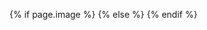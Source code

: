 <head>
  <!-- Google Tag Manager -->
  <script>(function(w,d,s,l,i){w[l]=w[l]||[];w[l].push({'gtm.start':
  new Date().getTime(),event:'gtm.js'});var f=d.getElementsByTagName(s)[0],
  j=d.createElement(s),dl=l!='dataLayer'?'&l='+l:'';j.async=true;j.src=
  'https://www.googletagmanager.com/gtm.js?id='+i+dl;f.parentNode.insertBefore(j,f);
  })(window,document,'script','dataLayer','GTM-KN843XQ');</script>
  <!-- End Google Tag Manager -->

  <meta charset="utf-8">
  <meta http-equiv="X-UA-Compatible" content="IE=edge">
  <meta name="viewport" content="width=device-width, initial-scale=1">

  <title>{% if page.title %}{{ page.title }}{% else %}Jetty | Soluciona tu Transporte Diario en México.{% endif %}</title>
  <meta name="author" content="Jetty">
  <meta property="og:title" content="{%if page.title %}{{ page.title }}{% else %}{{ site.title }}{% endif %}">
  <meta name="description" content="{% if page.description %}{{ page.description }}{% else %}{{ site.description }}{% endif %}">

  <meta name="keywords" content="jetty, jetty mx, jettymx, jetty transporte, jetty cdmx, transporte, personal, organizaciones, movilidad, movilidad urbana, traslado, transporte privado, transporte de personal, viajes compartidos, camión de personal, transporte, renta de transporte, transporte ejecutivo, transporte empresarial, transporte para grupos, servicio de transporte, uber pool, caravana, caravanaapp, caravana app, bussi, blablacar, blabla car, Lipu, Utep, Trosten, Schoolastico, xpressbuss, mxbus">

  <meta property="og:description" content="{% if page.description %}{{ page.description }}{% else %}{{ site.description }}{% endif %}">
  <meta property="og:url" content="http://jetty.mx">

  {% if page.image %}
    <meta property="og:image" content="{{page.image}}" />
  {% else %}
    <meta property="og:image" content="https://www.jetty.mx/img/Jetty_MX.png" />
  {% endif %}

  <link rel="shortcut icon" type="image/png" href="/favicon.png">
  <link rel="shortcut icon" type="image/png" href="/favicon.ico">
  <link rel="stylesheet" type="text/css" href="/css/bootstrap.min.css">
  <link rel="stylesheet" type="text/css" href="/css/aos.css">
  <link rel="stylesheet" type="text/css" href="/css/bootstrap-datetimepicker.min.css" />
  <link rel="stylesheet" type="text/css" href="/css/site.css">
  <link rel="stylesheet" type="text/css" href="/css/navbar.css">

  <link rel="canonical" href="{{ page.url | replace:'index.html','' | prepend: site.baseurl | prepend: site.url }}">

  <script src="https://maps.googleapis.com/maps/api/js?key=AIzaSyCtWd5YkzOiLMhJRd-nUQo8ZfvRyB5nRmU&callback=initMap"
    async defer></script>

  <script type="application/ld+json">
    {
      "@context": "http://schema.org",
      "@type": "Organization",
      "name": "Jetty",
      "url": "https://www.jetty.mx",
      "logo": "https://www.jetty.mx/img/Jetty_Logo.jpg",
      "author": "Jetty",
      "image": "https://www.jetty.mx/img/Jetty-MX.jpg",
      "description": "Aplicación de Transporte: Disfruta de un Traslado Cómodo, Rápido y Seguro de Manera Diaria a Bordo de Camionetas Ejecutivas con Conductores Verificados.",
      "downloadUrl": "https://itunes.apple.com/us/app/jetty-soluciona-tu-transporte/id1276413293?l=es&ls=1&mt=8",
      "downloadUrl": "https://play.google.com/store/apps/details?id=mx.jetty.jetty",
      "SoftwareApplication": "Android, iOS",
      "publisher": "Jetty MX",
      "publisher": "Innku",
      "applicationCategory": "Transport",
      "sameAs": [
        "https://www.facebook.com/JettyMX/",
        "https://www.instagram.com/jetty.mx/",
        "https://twitter.com/jettymx"
      ]
    }
  </script>

   <script type="text/javascript" src="https://platform-api.sharethis.com/js/sharethis.js#property=5e053479e6d3310012cd7e79&product=inline-share-buttons" async="async"></script>

</head>
